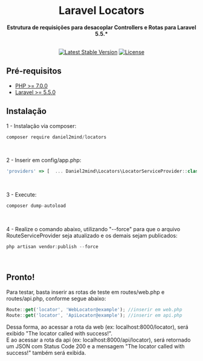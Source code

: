 <h1 align="center">Laravel Locators</h1>

<div align="center">
  <strong>Estrutura de requisições para desacoplar Controllers e Rotas para Laravel 5.5.*</strong>
</div>
<div align="center">
  
</div>

<br />

<div align="center">
  
<a href="https://packagist.org/packages/laravel/framework"><img src="https://poser.pugx.org/laravel/framework/v/stable.svg" alt="Latest Stable Version"></a>
<a href="https://packagist.org/packages/laravel/framework"><img src="https://poser.pugx.org/laravel/framework/license.svg" alt="License"></a>
</p>

</div>



## Pré-requisitos
- [PHP >= 7.0.0](#)
- [Laravel >= 5.5.0](#)


## Instalação

1 - Instalação via composer:
```js
composer require daniel2mind/locators
```
<br />

2 - Inserir em config/app.php:
```js
'providers' => [  ... Daniel2mind\Locators\LocatorServiceProvider::class ]
```
<br />

3 - Execute:
```js
composer dump-autoload
```
<br />

4 - Realize o comando abaixo, utilizando "--force" para que o arquivo RouteServiceProvider seja atualizado e os demais sejam publicados:
```js
php artisan vendor:publish --force
```
<br />




## Pronto! 
Para testar, basta inserir as rotas de teste em routes/web.php e routes/api.php, conforme segue abaixo:
```js
Route::get('locator', 'WebLocator@example'); //inserir em web.php
Route::get('locator', 'ApiLocator@example'); //inserir em api.php
```

Dessa forma, ao acessar a rota da web (ex: localhost:8000/locator), será exibido "The locator called with success!".
<br />
E ao acessar a rota da api (ex: localhost:8000/api/locator), será retornado um JSON com Status Code 200 e a mensagem "The locator called with success!" também será exibida.
